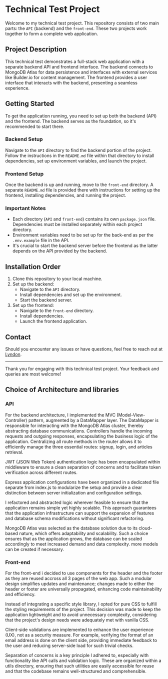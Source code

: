 # Technical Test Project

Welcome to my technical test project. This repository consists of two main parts: the `API` (backend) and the `front-end`. These two projects work together to form a complete web application.

## Project Description

This technical test demonstrates a full-stack web application with a separate backend API and frontend interface. The backend connects to MongoDB Atlas for data persistence and interfaces with external services like Builder.io for content management. The frontend provides a user interface that interacts with the backend, presenting a seamless experience.

## Getting Started

To get the application running, you need to set up both the backend (API) and the frontend. The backend serves as the foundation, so it's recommended to start there.

### Backend Setup

Navigate to the `API` directory to find the backend portion of the project. Follow the instructions in the `README.md` file within that directory to install dependencies, set up environment variables, and launch the project.

### Frontend Setup

Once the backend is up and running, move to the `front-end` directory. A separate `README.md` file is provided there with instructions for setting up the frontend, installing dependencies, and running the project.

### Important Notes

- Each directory (`API` and `front-end`) contains its own `package.json` file. Dependencies must be installed separately within each project directory.
- Environment variables need to be set up for the back-end as per the `.env.example` file in the API.
- It's crucial to start the backend server before the frontend as the latter depends on the API provided by the backend.

## Installation Order

1. Clone this repository to your local machine.
2. Set up the backend:
    - Navigate to the `API` directory.
    - Install dependencies and set up the environment.
    - Start the backend server.
3. Set up the frontend:
    - Navigate to the `front-end` directory.
    - Install dependencies.
    - Launch the frontend application.

## Contact

Should you encounter any issues or have questions, feel free to reach out at [Lyndon](https://lyndonsimpson.github.io/CV_Lyndon.simpson/).

---

Thank you for engaging with this technical test project. Your feedback and queries are most welcome! 

## Choice of Architecture and libraries

### API 

For the backend architecture, I implemented the MVC (Model-View-Controller) pattern, augmented by a DataMapper layer. The DataMapper is responsible for interacting with the MongoDB Atlas cluster, thereby abstracting database communications. Controllers handle the incoming requests and outgoing responses, encapsulating the business logic of the application. Centralizing all route methods in the router allows it to efficiently manage the three essential routes: signup, login, and articles retrieval.

JWT (JSON Web Token) authentication logic has been encapsulated within middleware to ensure a clean separation of concerns and to facilitate token verification across different routes.

Express application configurations have been organized in a dedicated file separate from index.js to modularize the setup and provide a clear distinction between server initialization and configuration settings.

I refactored and abstracted logic wherever feasible to ensure that the application remains simple yet highly scalable. This approach guarantees that the application infrastructure can support the expansion of features and database schema modifications without significant refactoring.

MongoDB Atlas was selected as the database solution due to its cloud-based nature, which offers adaptability and scalability. Such a choice ensures that as the application grows, the database can be scaled accordingly to meet increased demand and data complexity. more models can be created if necessary.


### Front-end

For the front-end i decided to use components for the header and the footer as they are reused accross all 3 pages of the web app. Such a modular design simplifies updates and maintenance; changes made to either the header or footer are universally propagated, enhancing code maintainability and efficiency.

Instead of integrating a specific style library, I opted for pure CSS to fulfill the styling requirements of the project. This decision was made to keep the application lightweight and to avoid unnecessary complexity, considering that the project's design needs were adequately met with vanilla CSS.

Client-side validations are implemented to enhance the user experience (UX), not as a security measure. For example, verifying the format of an email address is done on the client side, providing immediate feedback to the user and reducing server-side load for such trivial checks.

Separation of concerns is a key principle I adhered to, especially with functionality like API calls and validation logic. These are organized within a utils directory, ensuring that such utilities are easily accessible for reuse and that the codebase remains well-structured and comprehensible.

